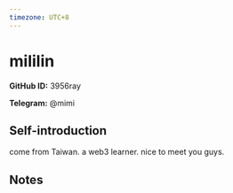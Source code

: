 ```yaml
---
timezone: UTC+8
---
```


# mililin

**GitHub ID:** 3956ray

**Telegram:** @mimi

## Self-introduction

come from Taiwan. a web3 learner. nice to meet you guys.

## Notes

<!-- Content_START -->


<!-- Content_END -->

